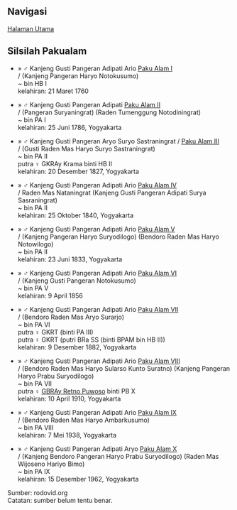 ## Navigasi

[Halaman Utama][up] 

## Silsilah Pakualam

*	» ♂ Kanjeng Gusti Pangeran Adipati Ario [Paku Alam I][26189]
	<br/>/ (Kanjeng Pangeran Haryo Notokusumo)
	<br/>~ bin HB I
	<br/>kelahiran: 21 Maret 1760

*	» ♂ Kanjeng Gusti Pangeran Adipati [Paku Alam II][26203]
	<br/>/ (Pangeran Suryaningrat) (Raden Tumenggung Notodiningrat)
	<br/>~ bin PA I
	<br/>kelahiran: 25 Juni 1786, Yogyakarta

*	» ♂ Kanjeng Gusti Pangeran Aryo Suryo Sastraningrat / [Paku Alam III][26205]
	<br/>/ (Gusti Raden Mas Haryo Suryo Sastraningrat)
	<br/>~ bin PA II
	<br/>putra ♀ GKRAy Krama binti HB II
	<br/>kelahiran: 20 Desember 1827, Yogyakarta

*	» ♂ Kanjeng Gusti Pangeran Adipati Ario [Paku Alam IV][781217]
	<br/>/ Raden Mas Nataningrat (Kanjeng Gusti Pangeran Adipati Surya Sasraningrat)
	<br/>~ bin PA II
	<br/>kelahiran: 25 Oktober 1840, Yogyakarta

*	» ♂ Kanjeng Gusti Pangeran Adipati Ario [Paku Alam V][26206]
	<br/>/ (Kanjeng Pangeran Haryo Suryodilogo) (Bendoro Raden Mas Haryo Notowilogo)
	<br/>~ bin PA II
	<br/>kelahiran: 23 Juni 1833, Yogyakarta 

*	» ♂ Kanjeng Gusti Pangeran Adipati Ario [Paku Alam VI][26208]
	<br/>/ (Kanjeng Gusti Pangeran Notokusumo)
	<br/>~ bin PA V
	<br/>kelahiran: 9 April 1856

*	» ♂ Kanjeng Gusti Pangeran Adipati Ario [Paku Alam VII][26210]
	<br/>/ (Bendoro Raden Mas Aryo Surarjo)
	<br/>~ bin PA VI
	<br/>putra ♀ GKRT (binti PA III)
	<br/>putra ♀ GKRT (putri BRa SS (binti BPAM bin HB II))
	<br/>kelahiran: 9 Desember 1882, Yogyakarta

*	» ♂ Kanjeng Gusti Pangeran Adipati Ario [Paku Alam VIII][26213]
	<br/>/ (Bendoro Raden Mas Haryo Sularso Kunto Suratno) (Kanjeng Pangeran Haryo Prabu Suryodilogo)
	<br/>~ bin PA VII
	<br/>putra ♀ [GBRAy Retno Puwoso][771545] binti PB X
	<br/>kelahiran: 10 April 1910, Yogyakarta

*	» ♂ Kanjeng Gusti Pangeran Adipati Ario [Paku Alam IX][771557]
	<br/>/ (Bendoro Raden Mas Haryo Ambarkusumo)
	<br/>~ bin PA VIII
	<br/>kelahiran: 7 Mei 1938, Yogyakarta 

*	» ♂ Kanjeng Gusti Pangeran Adipati Aryo [Paku Alam X][771563]
	<br/>/ (Kanjeng Bendoro Pangeran Haryo Prabu Suryodilogo) (Raden Mas Wijoseno Hariyo Bimo)
	<br/>~ bin PA IX
	<br/>kelahiran: 15 Desember 1962, Yogyakarta


Sumber: rodovid.org<br/>
Catatan: sumber belum tentu benar.

[up]: https://github.com/epsi-rns/catatan-silsilah/blob/master/README.md

[26189]:  http://id.rodovid.org/wk/Orang:26189
[26203]:  http://id.rodovid.org/wk/Orang:26203

[26205]:  http://id.rodovid.org/wk/Orang:26205
[781217]: http://id.rodovid.org/wk/Orang:781217

[26206]:  http://id.rodovid.org/wk/Orang:26206
[26208]:  http://id.rodovid.org/wk/Orang:26208

[26210]:  http://id.rodovid.org/wk/Orang:26210
[771545]: http://id.rodovid.org/wk/Orang:771545

[26213]:  http://id.rodovid.org/wk/Orang:26213

[771557]: http://id.rodovid.org/wk/Orang:771557
[771563]: http://id.rodovid.org/wk/Orang:771563
